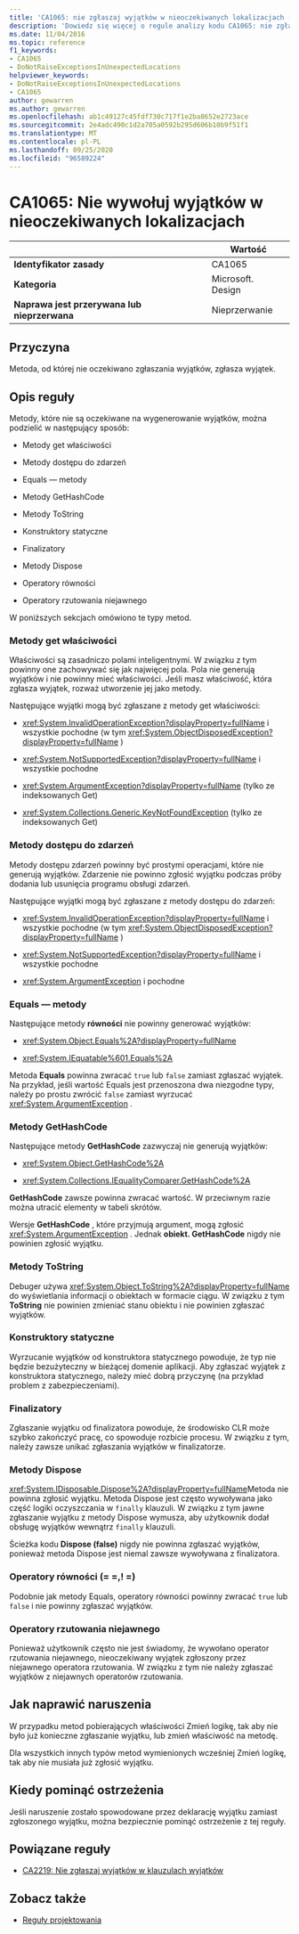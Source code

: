 ```yaml
---
title: 'CA1065: nie zgłaszaj wyjątków w nieoczekiwanych lokalizacjach (analiza kodu)'
description: 'Dowiedz się więcej o regule analizy kodu CA1065: nie zgłaszaj wyjątków w nieoczekiwanych lokalizacjach'
ms.date: 11/04/2016
ms.topic: reference
f1_keywords:
- CA1065
- DoNotRaiseExceptionsInUnexpectedLocations
helpviewer_keywords:
- DoNotRaiseExceptionsInUnexpectedLocations
- CA1065
author: gewarren
ms.author: gewarren
ms.openlocfilehash: ab1c49127c45fdf730c717f1e2ba8652e2723ace
ms.sourcegitcommit: 2e4adc490c1d2a705a0592b295d606b10b9f51f1
ms.translationtype: MT
ms.contentlocale: pl-PL
ms.lasthandoff: 09/25/2020
ms.locfileid: "96589224"
---
```

# <a name="ca1065-do-not-raise-exceptions-in-unexpected-locations"></a>CA1065: Nie wywołuj wyjątków w nieoczekiwanych lokalizacjach

| | Wartość |
|-|-|
| **Identyfikator zasady** |CA1065|
| **Kategoria** |Microsoft. Design|
| **Naprawa jest przerywana lub nieprzerwana** |Nieprzerwanie|

## <a name="cause"></a>Przyczyna

Metoda, od której nie oczekiwano zgłaszania wyjątków, zgłasza wyjątek.

## <a name="rule-description"></a>Opis reguły

Metody, które nie są oczekiwane na wygenerowanie wyjątków, można podzielić w następujący sposób:

- Metody get właściwości

- Metody dostępu do zdarzeń

- Equals — metody

- Metody GetHashCode

- Metody ToString

- Konstruktory statyczne

- Finalizatory

- Metody Dispose

- Operatory równości

- Operatory rzutowania niejawnego

W poniższych sekcjach omówiono te typy metod.

### <a name="property-get-methods"></a>Metody get właściwości

Właściwości są zasadniczo polami inteligentnymi. W związku z tym powinny one zachowywać się jak najwięcej pola. Pola nie generują wyjątków i nie powinny mieć właściwości. Jeśli masz właściwość, która zgłasza wyjątek, rozważ utworzenie jej jako metody.

Następujące wyjątki mogą być zgłaszane z metody get właściwości:

- <xref:System.InvalidOperationException?displayProperty=fullName> i wszystkie pochodne (w tym <xref:System.ObjectDisposedException?displayProperty=fullName> )

- <xref:System.NotSupportedException?displayProperty=fullName> i wszystkie pochodne

- <xref:System.ArgumentException?displayProperty=fullName> (tylko ze indeksowanych Get)

- <xref:System.Collections.Generic.KeyNotFoundException> (tylko ze indeksowanych Get)

### <a name="event-accessor-methods"></a>Metody dostępu do zdarzeń

Metody dostępu zdarzeń powinny być prostymi operacjami, które nie generują wyjątków. Zdarzenie nie powinno zgłosić wyjątku podczas próby dodania lub usunięcia programu obsługi zdarzeń.

Następujące wyjątki mogą być zgłaszane z metody dostępu do zdarzeń:

- <xref:System.InvalidOperationException?displayProperty=fullName> i wszystkie pochodne (w tym <xref:System.ObjectDisposedException?displayProperty=fullName> )

- <xref:System.NotSupportedException?displayProperty=fullName> i wszystkie pochodne

- <xref:System.ArgumentException> i pochodne

### <a name="equals-methods"></a>Equals — metody

Następujące metody **równości** nie powinny generować wyjątków:

- <xref:System.Object.Equals%2A?displayProperty=fullName>

- <xref:System.IEquatable%601.Equals%2A>

Metoda **Equals** powinna zwracać `true` lub `false` zamiast zgłaszać wyjątek. Na przykład, jeśli wartość Equals jest przenoszona dwa niezgodne typy, należy po prostu zwrócić `false` zamiast wyrzucać <xref:System.ArgumentException> .

### <a name="gethashcode-methods"></a>Metody GetHashCode

Następujące metody **GetHashCode** zazwyczaj nie generują wyjątków:

- <xref:System.Object.GetHashCode%2A>

- <xref:System.Collections.IEqualityComparer.GetHashCode%2A>

**GetHashCode** zawsze powinna zwracać wartość. W przeciwnym razie można utracić elementy w tabeli skrótów.

Wersje **GetHashCode** , które przyjmują argument, mogą zgłosić <xref:System.ArgumentException> . Jednak **obiekt. GetHashCode** nigdy nie powinien zgłosić wyjątku.

### <a name="tostring-methods"></a>Metody ToString

Debuger używa <xref:System.Object.ToString%2A?displayProperty=fullName> do wyświetlania informacji o obiektach w formacie ciągu. W związku z tym **ToString** nie powinien zmieniać stanu obiektu i nie powinien zgłaszać wyjątków.

### <a name="static-constructors"></a>Konstruktory statyczne

Wyrzucanie wyjątków od konstruktora statycznego powoduje, że typ nie będzie bezużyteczny w bieżącej domenie aplikacji. Aby zgłaszać wyjątek z konstruktora statycznego, należy mieć dobrą przyczynę (na przykład problem z zabezpieczeniami).

### <a name="finalizers"></a>Finalizatory

Zgłaszanie wyjątku od finalizatora powoduje, że środowisko CLR może szybko zakończyć pracę, co spowoduje rozbicie procesu. W związku z tym, należy zawsze unikać zgłaszania wyjątków w finalizatorze.

### <a name="dispose-methods"></a>Metody Dispose

<xref:System.IDisposable.Dispose%2A?displayProperty=fullName>Metoda nie powinna zgłosić wyjątku. Metoda Dispose jest często wywoływana jako część logiki oczyszczania w `finally` klauzuli. W związku z tym jawne zgłaszanie wyjątku z metody Dispose wymusza, aby użytkownik dodał obsługę wyjątków wewnątrz `finally` klauzuli.

Ścieżka kodu **Dispose (false)** nigdy nie powinna zgłaszać wyjątków, ponieważ metoda Dispose jest niemal zawsze wywoływana z finalizatora.

### <a name="equality-operators--"></a>Operatory równości (= =,! =)

Podobnie jak metody Equals, operatory równości powinny zwracać `true` lub `false` i nie powinny zgłaszać wyjątków.

### <a name="implicit-cast-operators"></a>Operatory rzutowania niejawnego

Ponieważ użytkownik często nie jest świadomy, że wywołano operator rzutowania niejawnego, nieoczekiwany wyjątek zgłoszony przez niejawnego operatora rzutowania. W związku z tym nie należy zgłaszać wyjątków z niejawnych operatorów rzutowania.

## <a name="how-to-fix-violations"></a>Jak naprawić naruszenia

W przypadku metod pobierających właściwości Zmień logikę, tak aby nie było już konieczne zgłaszanie wyjątku, lub zmień właściwość na metodę.

Dla wszystkich innych typów metod wymienionych wcześniej Zmień logikę, tak aby nie musiała już zgłosić wyjątku.

## <a name="when-to-suppress-warnings"></a>Kiedy pominąć ostrzeżenia

Jeśli naruszenie zostało spowodowane przez deklarację wyjątku zamiast zgłoszonego wyjątku, można bezpiecznie pominąć ostrzeżenie z tej reguły.

## <a name="related-rules"></a>Powiązane reguły

- [CA2219: Nie zgłaszaj wyjątków w klauzulach wyjątków](ca2219.md)

## <a name="see-also"></a>Zobacz także

- [Reguły projektowania](design-warnings.md)
